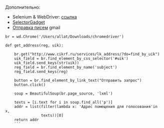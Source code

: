 Дополнительно:

* Selenium & WebDriver: [ссылка](https://selenium-python.readthedocs.io/)
* [SelectorGadget](https://chrome.google.com/webstore/detail/selectorgadget/mhjhnkcfbdhnjickkkdbjoemdmbfginb)
*  [Отправка писем](https://nbviewer.jupyter.org/github/allatambov/PyProg-2018/blob/master/14-12/py-gmail.ipynb) gmail

```
br = wd.Chrome('/Users/allat/Downloads/chromedriver') 

def get_address(reg, uik):
    
    br.get("http://www.cikrf.ru/services/lk_address/?do=find_by_uik")
    uik_field = br.find_element_by_css_selector('#uik')
    uik_field.send_keys(str(uik))
    reg_field = br.find_element_by_name('subject')
    reg_field.send_keys(reg)

    button = br.find_element_by_link_text("Отправить запрос")
    button.click() 

    soup = BeautifulSoup(br.page_source, 'lxml')

    texts = [i.text for i in soup.find_all('p')]
    addr = list(filter(lambda x: 'Адрес помещения для голосования'in x, 
                texts))[0]
    return addr
    ```
